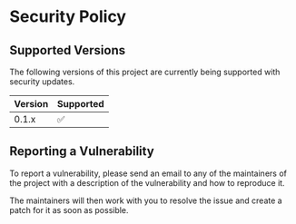 # Security Policy

## Supported Versions

The following versions of this project are currently being supported with security updates.

| Version | Supported          |
| ------- | ------------------ |
| 0.1.x   | :white_check_mark: |

## Reporting a Vulnerability

To report a vulnerability, please send an email to any of the maintainers of the project with a description of the vulnerability and how to reproduce it.

The maintainers will then work with you to resolve the issue and create a patch for it as soon as possible.

